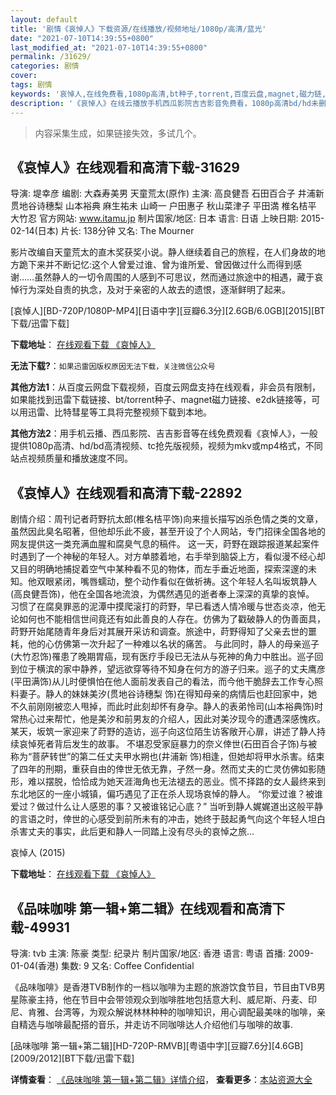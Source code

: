 ```yaml
---
layout: default
title: '剧情《哀悼人》下载资源/在线播放/视频地址/1080p/高清/蓝光'
date: "2021-07-10T14:39:55+0800"
last_modified_at: "2021-07-10T14:39:55+0800"
permalink: /31629/
categories: 剧情
cover:
tags: 剧情
keywords: '哀悼人,在线免费看,1080p高清,bt种子,torrent,百度云盘,magnet,磁力链,迅雷下载资源'
description: '《哀悼人》在线云播放手机西瓜影院吉吉影音免费看，1080p高清bd/hd未删减完整版和tc抢先枪版，mkv/mp4格式，附带bt/torrent种子、magnet/磁力链、百度云盘、网盘资源迅雷下载链接'
---
```


>内容采集生成，如果链接失效，多试几个。


## 《哀悼人》在线观看和高清下载-31629

导演: 堤幸彦 编剧: 大森寿美男 天童荒太(原作) 主演: 高良健吾 石田百合子 井浦新 贯地谷诗穗梨 山本裕典 麻生祐未 山崎一 户田惠子 秋山菜津子 平田満 椎名桔平 大竹忍 官方网站: www.itamu.jp 制片国家/地区: 日本 语言: 日语 上映日期: 2015-02-14(日本) 片长: 138分钟 又名: The Mourner

影片改编自天童荒太的直木奖获奖小说。静人继续着自己的旅程，在人们身故的地方跪下来并不断记忆:这个人曾爱过谁、曾为谁所爱、曾因做过什么而得到感谢……虽然静人的一切令周围的人感到不可思议，然而通过旅途中的相遇，藏于哀悼行为深处自责的执念，及对于亲密的人故去的遗恨，逐渐鲜明了起来。


[哀悼人][BD-720P/1080P-MP4][日语中字][豆瓣6.3分][2.6GB/6.0GB][2015][BT下载/迅雷下载]

**下载地址**： [在线观看下载 《哀悼人》](https://www.btdx8.com/torrent/the_mourner_2015.html) 


**无法下载?**：`如果迅雷因版权原因无法下载，关注微信公众号 `

**其他方法1**：从百度云网盘下载视频，百度云网盘支持在线观看，非会员有限制，如果能找到迅雷下载链接、bt/torrent种子、magnet磁力链接、e2dk链接等，可以用迅雷、比特彗星等工具将完整视频下载到本地。

**其他方法2**：用手机云播、西瓜影院、吉吉影音等在线免费观看《哀悼人》，一般提供1080p高清、hd/bd高清视频、tc抢先版视频，视频为mkv或mp4格式，不同站点视频质量和播放速度不同。


## 《哀悼人》在线观看和高清下载-22892

剧情介绍：周刊记者莳野抗太郎(椎名桔平饰)向来擅长描写凶杀色情之类的文章，虽然因此臭名昭著，但他却乐此不疲，甚至开设了个人网站，专门招徕全国各地的网友提供这一类充满血腥和腐臭气息的稿件。   这一天，莳野在跟踪报道某起案件时遇到了一个神秘的年轻人。对方单膝着地，右手举到脑袋上方，看似漫不经心却又目的明确地捕捉着空气中某种看不见的物体，而左手垂近地面，探索深邃的未知。他双眼紧闭，嘴唇蠕动，整个动作看似在做祈祷。这个年轻人名叫坂筑静人(高良健吾饰)，他在全国各地流浪，为偶然遇见的逝者奉上深深的真挚的哀悼。   习惯了在腐臭罪恶的泥潭中摸爬滚打的莳野，早已看透人情冷暖与世态炎凉，他无论如何也不能相信世间竟还有如此善良的人存在。仿佛为了戳破静人的伪善面具，莳野开始尾随青年身后对其展开采访和调查。旅途中，莳野得知了父亲去世的噩耗，他的心仿佛第一次升起了一种难以名状的痛苦。   与此同时，静人的母亲巡子(大竹忍饰)罹患了晚期胃癌，现有医疗手段已无法从与死神的角力中胜出。巡子回到位于横滨的家中静养，望远欲穿等待不知身在何方的游子归来。巡子的丈夫鹰彦(平田满饰)从儿时便惧怕在他人面前发表自己的看法，而今他干脆辞去工作专心照料妻子。静人的妹妹美汐(贯地谷诗穗梨 饰)在得知母亲的病情后也赶回家中，她不久前刚刚被恋人甩掉，而此时此刻却怀有身孕。静人的表弟怜司(山本裕典饰)时常热心过来帮忙，他是美汐和前男友的介绍人，因此对美汐现今的遭遇深感愧疚。某天，坂筑一家迎来了莳野的造访，巡子向这位陌生访客敞开心扉，讲述了静人持续哀悼死者背后发生的故事。   不堪忍受家庭暴力的奈义倖世(石田百合子饰)与被称为“菩萨转世”的第二任丈夫甲水朔也(井浦新 饰)相逢，但她却将甲水杀害。结束了四年的刑期，重获自由的倖世无依无靠，孑然一身。然而丈夫的亡灵仿佛如影随形，难以摆脱，恰恰成为她天涯海角也无法褪去的恶业。慌不择路的女人最终来到东北地区的一座小城镇，偏巧遇见了正在杀人现场哀悼的静人。   “你爱过谁？被谁爱过？做过什么让人感恩的事？又被谁铭记心底？”   当听到静人娓娓道出这般平静的言语之时，倖世的心感受到前所未有的冲击，她终于鼓起勇气向这个年轻人坦白杀害丈夫的事实，此后更和静人一同踏上没有尽头的哀悼之旅…


哀悼人 (2015)

**下载地址**： [在线观看下载 《哀悼人》](https://www.btbtdy.me/btdy/dy193.html) 


## 《品味咖啡 第一辑+第二辑》在线观看和高清下载-49931

导演: tvb 主演: 陈豪 类型: 纪录片 制片国家/地区: 香港 语言: 粤语 首播: 2009-01-04(香港) 集数: 9 又名: Coffee Confidential

《品味咖啡》是香港TVB制作的一档以咖啡为主题的旅游饮食节目，节目由TVB男星陈豪主持，他在节目中会带领观众到咖啡胜地包括意大利、威尼斯、丹麦、印尼、肯雅、台湾等，为观众解说林林种种的咖啡知识，用心调配最美味的咖啡，亲自精选与咖啡最配搭的音乐，并走访不同咖啡达人介绍他们与咖啡的故事.


[品味咖啡 第一辑+第二辑][HD-720P-RMVB][粤语中字][豆瓣7.6分][4.6GB][2009/2012][BT下载/迅雷下载]

**详情查看**： [《品味咖啡 第一辑+第二辑》详情介绍](/movie/49931/)， **查看更多**：[本站资源大全](/movie/t/all/)

